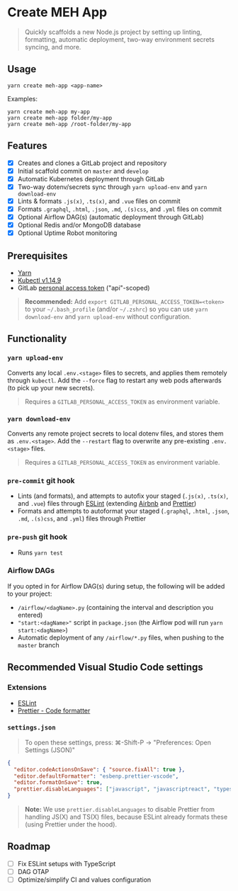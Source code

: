 # Create MEH App

> Quickly scaffolds a new Node.js project by setting up linting, formatting, automatic deployment, two-way environment secrets syncing, and more.

## Usage

```shell
yarn create meh-app <app-name>
```

Examples:

```shell
yarn create meh-app my-app
yarn create meh-app folder/my-app
yarn create meh-app /root-folder/my-app
```

## Features

- [x] Creates and clones a GitLab project and repository
- [x] Initial scaffold commit on `master` and `develop`
- [x] Automatic Kubernetes deployment through GitLab
- [x] Two-way dotenv/secrets sync through `yarn upload-env` and `yarn download-env`
- [x] Lints & formats `.js(x)`, `.ts(x)`, and `.vue` files on commit
- [x] Formats `.graphql`, `.html`, `.json`, `.md`, `.(s)css`, and `.yml` files on commit
- [x] Optional Airflow DAG(s) (automatic deployment through GitLab)
- [x] Optional Redis and/or MongoDB database
- [x] Optional Uptime Robot monitoring

## Prerequisites

- [Yarn](https://yarnpkg.com/)
- [Kubectl v1.14.9](https://storage.googleapis.com/kubernetes-release/release/v1.14.9/bin/darwin/amd64/kubectl)
- GitLab [personal access token](https://gitlab.com/profile/personal_access_tokens) ("api"-scoped)

> **Recommended:** Add `export GITLAB_PERSONAL_ACCESS_TOKEN=<token>` to your `~/.bash_profile` (and/or `~/.zshrc`) so you can use `yarn download-env` and `yarn upload-env` without configuration.

## Functionality

### `yarn upload-env`

Converts any local `.env.<stage>` files to secrets, and applies them remotely through `kubectl`. Add the `--force` flag to restart any web pods afterwards (to pick up your new secrets).

> Requires a `GITLAB_PERSONAL_ACCESS_TOKEN` as environment variable.

### `yarn download-env`

Converts any remote project secrets to local dotenv files, and stores them as `.env.<stage>`. Add the `--restart` flag to overwrite any pre-existing `.env.<stage>` files.

> Requires a `GITLAB_PERSONAL_ACCESS_TOKEN` as environment variable.

### `pre-commit` git hook

- Lints (and formats), and attempts to autofix your staged (`.js(x)`, `.ts(x)`, and `.vue`) files through [ESLint](https://eslint.org/) (extending [Airbnb](https://github.com/airbnb/javascript#readme) and [Prettier](https://prettier.io/))
- Formats and attempts to autoformat your staged (`.graphql`, `.html`, `.json`, `.md`, `.(s)css`, and `.yml`) files through Prettier

### `pre-push` git hook

- Runs `yarn test`

### Airflow DAGs

If you opted in for Airflow DAG(s) during setup, the following will be added to your project:

- `/airflow/<dagName>.py` (containing the interval and description you entered)
- `"start:<dagName>"` script in `package.json` (the Airflow pod will run `yarn start:<dagName>`)
- Automatic deployment of any `/airflow/*.py` files, when pushing to the `master` branch

## Recommended Visual Studio Code settings

### Extensions

- [ESLint](https://marketplace.visualstudio.com/items?itemName=dbaeumer.vscode-eslint)
- [Prettier - Code formatter](https://marketplace.visualstudio.com/items?itemName=esbenp.prettier-vscode)

### `settings.json`

> To open these settings, press: ⌘-Shift-P → "Preferences: Open Settings (JSON)"

```json
{
  "editor.codeActionsOnSave": { "source.fixAll": true },
  "editor.defaultFormatter": "esbenp.prettier-vscode",
  "editor.formatOnSave": true,
  "prettier.disableLanguages": ["javascript", "javascriptreact", "typescript", "typescriptreact"]
}
```

> **Note:** We use `prettier.disableLanguages` to disable Prettier from handling JS(X) and TS(X) files, because ESLint already formats these (using Prettier under the hood).

## Roadmap

- [ ] Fix ESLint setups with TypeScript
- [ ] DAG OTAP
- [ ] Optimize/simplify CI and values configuration
